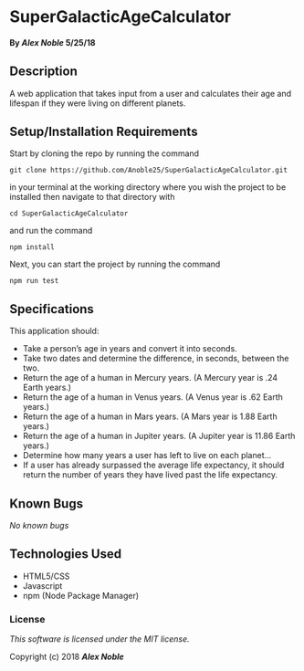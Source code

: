 # SuperGalacticAgeCalculator #

#### By _**Alex Noble**_ 5/25/18

## Description ##

A web application that takes input from a user and calculates their age and lifespan if they were living on different planets.

## Setup/Installation Requirements

Start by cloning the repo by running the command

`git clone https://github.com/Anoble25/SuperGalacticAgeCalculator.git`

in your terminal at the working directory where you wish the project to be installed then navigate to that directory with

`cd SuperGalacticAgeCalculator`

and run the command

`npm install`

Next, you can start the project by running the command

`npm run test`

## Specifications ##
This application should:
* Take a person’s age in years and convert it into seconds.
* Take two dates and determine the difference, in seconds, between the two. 
* Return the age of a human in Mercury years. (A Mercury year is .24 Earth years.)
* Return the age of a human in Venus years. (A Venus year is .62 Earth years.)
* Return the age of a human in Mars years. (A Mars year is 1.88 Earth years.)
* Return the age of a human in Jupiter years. (A Jupiter year is 11.86 Earth years.)
* Determine how many years a user has left to live on each planet… 
* If a user has already surpassed the average life expectancy, it should return the number of years they have lived past the life expectancy.

## Known Bugs

_No known bugs_

## Technologies Used
* HTML5/CSS
* Javascript
* npm (Node Package Manager)

### License

*This software is licensed under the MIT license.*

Copyright (c) 2018 **_Alex Noble_**
